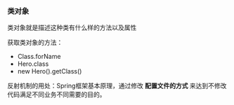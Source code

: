 ### 类对象

类对象就是描述这种类有什么样的方法以及属性

获取类对象的方法：
* Class.forName
* Hero.class
* new Hero().getClass()

反射机制的用处：Spring框架基本原理，通过修改 **配置文件的方式** 来达到不修改代码满足不同业务不同需要的目的。